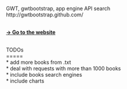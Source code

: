 <html>
<body>
<p>
GWT, gwtbootstrap, app engine API search<br>
http://gwtbootstrap.github.com/<br><br>

<a href="http://pgu-books.appspot.com/"><strong>&#8594; Go to the website</strong></a><br>
<br>
</p>
<p>
TODOs<br>
=====<br>
* add more books from .txt<br>
* deal with requests with more than 1000 books<br>
* include books search engines<br>
* include charts<br>
</p>
</body>
</html>
